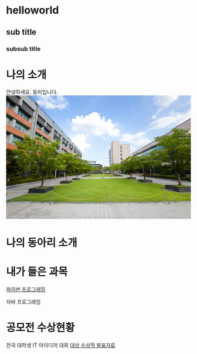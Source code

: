 # helloworld
## sub title
### subsub title

# 나의 소개
안녕하세요. 동미입니다.
<img src = "123.jpg" /> <br>

# 나의 동아리 소개

# 내가 들은 과목
[파이썬 프로그래밍](https://www.python.org)

자바 프로그래밍

# 공모전 수상현황
전국 대학생 IT 아이디어 대회
[대상 수상작 발표자료](presentation.ppt)

